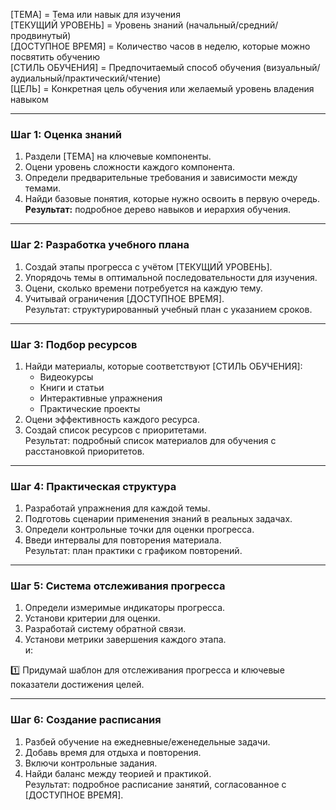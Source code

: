 [ТЕМА] = Тема или навык для изучения  
[ТЕКУЩИЙ УРОВЕНЬ] = Уровень знаний (начальный/средний/продвинутый)  
[ДОСТУПНОЕ ВРЕМЯ] = Количество часов в неделю, которые можно посвятить обучению  
[СТИЛЬ ОБУЧЕНИЯ] = Предпочитаемый способ обучения (визуальный/аудиальный/практический/чтение)  
[ЦЕЛЬ] = Конкретная цель обучения или желаемый уровень владения навыком  

---

### Шаг 1: Оценка знаний  
1. Раздели [ТЕМА] на ключевые компоненты.  
2. Оцени уровень сложности каждого компонента.  
3. Определи предварительные требования и зависимости между темами.  
4. Найди базовые понятия, которые нужно освоить в первую очередь.  
**Результат:** подробное дерево навыков и иерархия обучения.  

---

### Шаг 2: Разработка учебного плана  
1. Создай этапы прогресса с учётом [ТЕКУЩИЙ УРОВЕНЬ].  
2. Упорядочь темы в оптимальной последовательности для изучения.  
3. Оцени, сколько времени потребуется на каждую тему.  
4. Учитывай ограничения [ДОСТУПНОЕ ВРЕМЯ].  
Результат: 
структурированный учебный план с указанием сроков.  

---

### Шаг 3: Подбор ресурсов  
1. Найди материалы, которые соответствуют [СТИЛЬ ОБУЧЕНИЯ]:  
   - Видеокурсы  
   - Книги и статьи  
   - Интерактивные упражнения  
   - Практические проекты  
2. Оцени эффективность каждого ресурса.  
3. Создай список ресурсов с приоритетами.  
Результат: 
подробный список материалов для обучения с расстановкой приоритетов.  

---

### Шаг 4: Практическая структура  
1. Разработай упражнения для каждой темы.  
2. Подготовь сценарии применения знаний в реальных задачах.  
3. Определи контрольные точки для оценки прогресса.  
4. Введи интервалы для повторения материала.  
Результат: 
план практики с графиком повторений.  

---

### Шаг 5: Система отслеживания прогресса  
1. Определи измеримые индикаторы прогресса.  
2. Установи критерии для оценки.  
3. Разработай систему обратной связи.  
4. Установи метрики завершения каждого этапа.  
и:

1️⃣ Придумай
шаблон для отслеживания прогресса и ключевые показатели достижения целей.  

---

### Шаг 6: Создание расписания  
1. Разбей обучение на ежедневные/еженедельные задачи.  
2. Добавь время для отдыха и повторения.  
3. Включи контрольные задания.  
4. Найди баланс между теорией и практикой.  
Результат: 
подробное расписание занятий, согласованное с [ДОСТУПНОЕ ВРЕМЯ].  